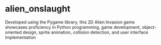 # alien_onslaught
Developed using the Pygame library, this 2D Alien Invasion game showcases proficiency in Python programming, game development, object-oriented design, sprite animation, collision detection, and user interface implementation
